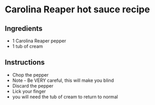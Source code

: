# Carolina Reaper hot sauce recipe

## Ingredients

* 1 Carolina Reaper pepper
* 1 tub of cream

## Instructions

* Chop the pepper
* Note - Be VERY careful, this will make you blind
* Discard the pepper
* Lick your finger
* you will need the tub of cream to return to normal
